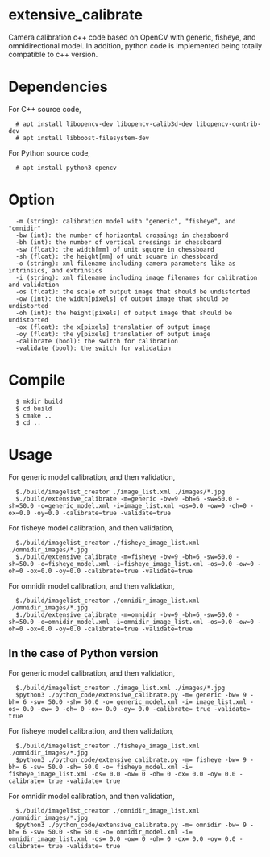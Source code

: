 # extensive_calibrate
Camera calibration c++ code based on OpenCV with generic, fisheye, and omnidirectional model. In addition, python code is implemented being totally compatible to c++ version.

# Dependencies
For C++ source code,
<pre><code>  # apt install libopencv-dev libopencv-calib3d-dev libopencv-contrib-dev
  # apt install libboost-filesystem-dev</code></pre>

For Python source code,
<pre><code>  # apt install python3-opencv</code></pre>

# Option
<pre><code>  -m (string): calibration model with "generic", "fisheye", and "omnidir"
  -bw (int): the number of horizontal crossings in chessboard 
  -bh (int): the number of vertical crossings in chessboard
  -sw (float): the width[mm] of unit squqre in chessboard
  -sh (float): the height[mm] of unit square in chessboard
  -o (string): xml filename including camera parameters like as intrinsics, and extrinsics
  -i (string): xml filename including image filenames for calibration and validation
  -os (float): the scale of output image that should be undistorted
  -ow (int): the width[pixels] of output image that should be undistorted
  -oh (int): the height[pixels] of output image that should be undistorted
  -ox (float): the x[pixels] translation of output image
  -oy (float): the y[pixels] translation of output image
  -calibrate (bool): the switch for calibration
  -validate (bool): the switch for validation</code></pre>

# Compile
<pre><code>  $ mkdir build
  $ cd build
  $ cmake ..
  $ cd ..</code></pre>

# Usage
For generic model calibration, and then validation,
<pre><code>  $./build/imagelist_creator ./image_list.xml ./images/*.jpg
  $./build/extensive_calibrate -m=generic -bw=9 -bh=6 -sw=50.0 -sh=50.0 -o=generic_model.xml -i=image_list.xml -os=0.0 -ow=0 -oh=0 -ox=0.0 -oy=0.0 -calibrate=true -validate=true </code></pre>

For fisheye model calibration, and then validation,
<pre><code>  $./build/imagelist_creator ./fisheye_image_list.xml ./omnidir_images/*.jpg
  $./build/extensive_calibrate -m=fisheye -bw=9 -bh=6 -sw=50.0 -sh=50.0 -o=fisheye_model.xml -i=fisheye_image_list.xml -os=0.0 -ow=0 -oh=0 -ox=0.0 -oy=0.0 -calibrate=true -validate=true </code></pre>

For omnidir model calibration, and then validation,
<pre><code>  $./build/imagelist_creator ./omnidir_image_list.xml ./omnidir_images/*.jpg
  $./build/extensive_calibrate -m=omnidir -bw=9 -bh=6 -sw=50.0 -sh=50.0 -o=omnidir_model.xml -i=omnidir_image_list.xml -os=0.0 -ow=0 -oh=0 -ox=0.0 -oy=0.0 -calibrate=true -validate=true </code></pre>

## In the case of Python version
For generic model calibration, and then validation,
<pre><code>  $./build/imagelist_creator ./image_list.xml ./images/*.jpg
  $python3 ./python_code/extensive_calibrate.py -m= generic -bw= 9 -bh= 6 -sw= 50.0 -sh= 50.0 -o= generic_model.xml -i= image_list.xml -os= 0.0 -ow= 0 -oh= 0 -ox= 0.0 -oy= 0.0 -calibrate= true -validate= true </code></pre>

For fisheye model calibration, and then validation,
<pre><code>  $./build/imagelist_creator ./fisheye_image_list.xml ./omnidir_images/*.jpg
  $python3 ./python_code/extensive_calibrate.py -m= fisheye -bw= 9 -bh= 6 -sw= 50.0 -sh= 50.0 -o= fisheye_model.xml -i= fisheye_image_list.xml -os= 0.0 -ow= 0 -oh= 0 -ox= 0.0 -oy= 0.0 -calibrate= true -validate= true </code></pre>

For omnidir model calibration, and then validation,
<pre><code>  $./build/imagelist_creator ./omnidir_image_list.xml ./omnidir_images/*.jpg
  $python3 ./python_code/extensive_calibrate.py -m= omnidir -bw= 9 -bh= 6 -sw= 50.0 -sh= 50.0 -o= omnidir_model.xml -i= omnidir_image_list.xml -os= 0.0 -ow= 0 -oh= 0 -ox= 0.0 -oy= 0.0 -calibrate= true -validate= true </code></pre>

